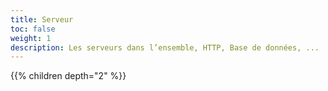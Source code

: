 ```yaml
---
title: Serveur
toc: false
weight: 1
description: Les serveurs dans l’ensemble, HTTP, Base de données, ...
---
```

<!--more-->

{{% children depth="2" %}}